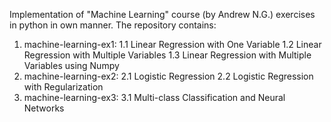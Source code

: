 Implementation of "Machine Learning" course (by Andrew N.G.) exercises in python in own manner. The repository contains:
1. machine-learning-ex1:
1.1 Linear Regression with One Variable
1.2 Linear Regression with Multiple Variables
1.3 Linear Regression with Multiple Variables using Numpy
2. machine-learning-ex2:
2.1 Logistic Regression
2.2 Logistic Regression with Regularization
3. machine-learning-ex3:
3.1 Multi-class Classification and Neural Networks
